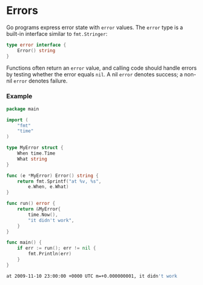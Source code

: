 # Errors



Go programs express error state with `error` values. The `error` type is a built-in interface similar to `fmt.Stringer`:

```go
type error interface {
    Error() string
}
```

 Functions often return an `error` value, and calling code should handle errors by testing whether the error equals `nil`. A nil `error` denotes success; a non-nil `error` denotes failure.

### Example

```go
package main

import (
	"fmt"
	"time"
)

type MyError struct {
	When time.Time
	What string
}

func (e *MyError) Error() string {
	return fmt.Sprintf("at %v, %s",
		e.When, e.What)
}

func run() error {
	return &MyError{
		time.Now(),
		"it didn't work",
	}
}

func main() {
	if err := run(); err != nil {
		fmt.Println(err)
	}
}

```

```bash
at 2009-11-10 23:00:00 +0000 UTC m=+0.000000001, it didn't work
```


